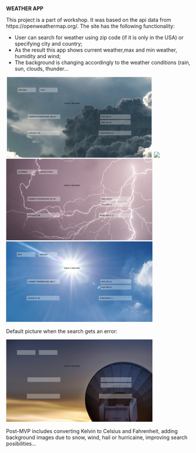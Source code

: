<strong>WEATHER APP</strong>
<p> This project is a part of workshop. It was based on the api data from https://openweathermap.org/.
  The site has the following functionality:
  <ul>
    <li>User can search for weather using zip code (if it is only in the USA) or specifying city and country; </li>
    <li>As the result this app shows current weather,max and min weather, humidity and wind; </li>
    <li>The background is changing accordingly to the weather conditions (rain, sun, clouds, thunder...</li>
  </ul>
</p>
<img src="https://github.com/mary-tkachenko/weather_app/blob/04030053807aca40a0261b37fd09567cfb8c2e12/screens/Screenshot%202018-07-17%2009.52.19(10).png?raw=true." width="400"/>

<img src="https://github.com/mary-tkachenko/weather_app/blob/04030053807aca40a0261b37fd09567cfb8c2e12/screens/Screenshot%202018-07-17%2009.52.19(4).png?raw=true." width="400"/>

<img src="https://github.com/mary-tkachenko/weather_app/blob/04030053807aca40a0261b37fd09567cfb8c2e12/screens/Screenshot%202018-07-17%2009.52.19(7).png?raw=true." width="400"/>

<img src="https://github.com/mary-tkachenko/weather_app/blob/04030053807aca40a0261b37fd09567cfb8c2e12/screens/Screenshot%202018-07-17%2009.52.19.png?raw=true." width="400"/>

<p>Default picture when the search gets an error:</p>

<img src="https://github.com/mary-tkachenko/weather_app/blob/master/media/Screen%20Shot%202018-08-03%20at%201.37.26%20PM.png?raw=true" width="400"/>


<p>Post-MVP includes converting Kelvin to Celsius and Fahrenheit, adding background images due to snow, wind, hail or hurricaine, improving search posibilities...</p>

